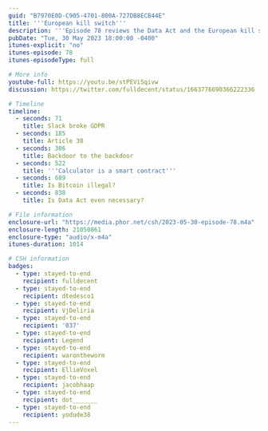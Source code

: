 ```yaml
---
guid: "B7970E0D-C905-4701-800A-727DB8ECB44E"
title: '''European kill switch'''
description: '''Episode 78 reviews the Data Act and the European kill switch that will be required for smart contracts. It discusses whether the calculator app is a smart contract itself, based on the regulation interpretation. The potential illegality of Bitcoin and Ethereum mining unless they have backdoors is also explored.''' 
pubDate: "Tue, 30 May 2023 18:00:00 -0400"
itunes-explicit: "no"
itunes-episode: 78
itunes-episodeType: full

# More info
youtube-full: https://youtu.be/stPEVi5qivw
discussion: https://twitter.com/fulldecent/status/1663776690366222336

# Timeline
timeline:
  - seconds: 71
    title: Slack broke GDPR
  - seconds: 185
    title: Article 30
  - seconds: 306
    title: Backdoor to the backdoor
  - seconds: 522
    title: '''Calculator is a smart contract'''
  - seconds: 689
    title: Is Bitcoin illegal?
  - seconds: 838
    title: Is Data Act even necessary?

# File information
enclosure-url: "https://media.phor.net/csh/2023-05-30-episode-78.m4a"
enclosure-length: 21050861
enclosure-type: "audio/x-m4a"
itunes-duration: 1014

# CSH information
badges:
  - type: stayed-to-end
    recipient: fulldecent
  - type: stayed-to-end
    recipient: dtedesco1
  - type: stayed-to-end
    recipient: VjDeliria
  - type: stayed-to-end
    recipient: '037'
  - type: stayed-to-end
    recipient: Legend
  - type: stayed-to-end
    recipient: warontheworm
  - type: stayed-to-end
    recipient: EllieVoxel
  - type: stayed-to-end
    recipient: jacobhaap
  - type: stayed-to-end
    recipient: dot_______
  - type: stayed-to-end
    recipient: yodude38
---
```

